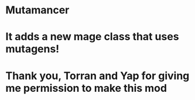 # Mutamancer
# It adds a new mage class that uses mutagens!
# Thank you, Torran and Yap for giving me permission to make this mod
